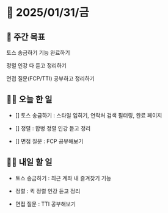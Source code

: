 # 📅 2025/01/31/금

## 🚀 주간 목표

토스 송금하기 기능 완료하기

정렬 인강 다 듣고 정리하기

면접 질문(FCP/TTI) 공부하고 정리하기

## 💪🏻 오늘 한 일

- [] 토스 송금하기 : 스타일 입히기, 연락처 검색 필터링, 완료 페이지

- [] 정렬 : 합병 정렬 인강 듣고 정리

- [] 면접 질문 : FCP 공부해보기

## 🫵🏻 내일 할 일

- 토스 송금하기 : 최근 계좌 내 즐겨찾기 기능

- 정렬 : 퀵 정렬 인강 듣고 정리

- 면접 질문 : TTI 공부해보기
